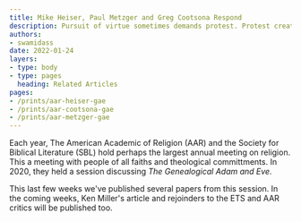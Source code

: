 ```yaml
---
title: Mike Heiser, Paul Metzger and Greg Cootsona Respond
description: Pursuit of virtue sometimes demands protest. Protest creates conflict. This conflict is often the only path to greater peace.
authors:
- swamidass
date: 2022-01-24
layers:
- type: body
- type: pages
  heading: Related Articles
pages:
- /prints/aar-heiser-gae
- /prints/aar-cootsona-gae
- /prints/aar-metzger-gae
---
```

Each year, The American Academic of Religion (AAR) and the Society for Biblical Literature (SBL) hold perhaps the largest annual meeting on religion. This a meeting with people of all faiths and theological committments. In 2020, they held a session discussing *The Genealogical Adam and Eve.*

This last few weeks we've published several papers from this session. In the coming weeks, Ken Miller's article and rejoinders to the ETS and AAR critics will be published too.


